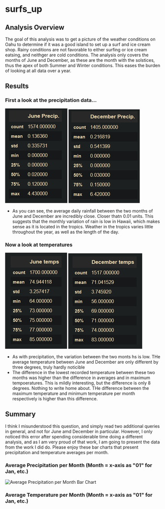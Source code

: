 # surfs_up
## Analysis Overview
The goal of this analysis was to get a picture of the weather conditions on Oahu to determine if it was a good island to set up a surf and ice cream shop. Rainy conditions are not favorable to either surfing or ice cream eatsing, and neithger are cold conditions. The analysis only covers the months of June and December, as these are the month with the solstices, thus the apex of both Summer and Winter conditions. This eases the burden of looking at all data over a year.
## Results
### First a look at the precipitation data...
![June Precipitation](https://github.com/bpiffard/surfs_up/blob/27a17006513c8b17299a63f3dc35f4b21f4cb0eb/Images/June%20precipitation.png)
![December Precipitation](https://github.com/bpiffard/surfs_up/blob/27a17006513c8b17299a63f3dc35f4b21f4cb0eb/Images/December%20precipitation.png)
- As you can see, the average daily rainfall between the two months of June and December are incredibly close. Closer thatn 0.01 units. This suggests that the monthly variation of rain is low in Hawaii, which makes sense as it is located in the tropics. Weather in the tropics varies little throughout the year, as well as the length of the day. 
### Now a look at temperatures
![June Temps](https://github.com/bpiffard/surfs_up/blob/27a17006513c8b17299a63f3dc35f4b21f4cb0eb/Images/June%20temps.png)
![December Temps](https://github.com/bpiffard/surfs_up/blob/27a17006513c8b17299a63f3dc35f4b21f4cb0eb/Images/December%20temps.png)
- As with precipitation, the variation between the two monts hs is low. THe average temperature between June and December are only different by three degrees, truly hardly noticible
- The difference in the lowest recorded temperature between these two months was higher than the difference in averages and in maximum tempoeratures. This is mildly interesting, but the difference is only 8 degrees. Nothing to write home about. THe difference between the maximum temperature and minimum temperature per month respectively is higher than this difference.
## Summary
I think I misunderstood this question, and simply read two additional queries in general, and not for June amd December in particular. However, I only noticed this error after spending considerable time doing a different analysis, and as I am very proud of that work, I am going to present the data from the work I did do. Please enjoy these bar charts that present precipitation and temperature averages per month.
### Average Precipitation per Month (Month = x-axis as "01" for Jan, etc.)
![Average Precipitation per Month Bar Chart]()
### Average Temperature per Month (Month = x-axis as "01" for Jan, etc.)

